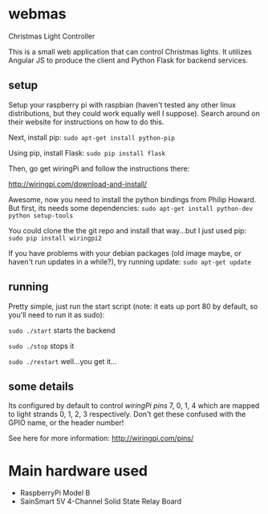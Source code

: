 # webmas
Christmas Light Controller

This is a small web application that can control Christmas lights.  It utilizes Angular JS to produce the client and Python Flask for backend services.

## setup
Setup your raspberry pi with raspbian (haven't tested any other linux distributions, but they could work equally well I suppose). Search around on their website for instructions on how to do this.

Next, install pip:
`sudo apt-get install python-pip`

Using pip, install Flask: `sudo pip install flask`

Then, go get wiringPi and follow the instructions there:

http://wiringpi.com/download-and-install/

Awesome, now you need to install the python bindings from Philip Howard.  But first, its needs some dependencies:
`sudo apt-get install python-dev python setup-tools`

You could clone the the git repo and install that way...but I just used pip:
`sudo pip install wiringpi2`

If you have problems with your debian packages (old image maybe, or haven't run updates in a while?), try running update:
`sudo apt-get update`

## running
Pretty simple, just run the start script (note: it eats up port 80 by default, so you'll need to run it as sudo):

`sudo ./start` starts the backend

`sudo ./stop` stops it

`sudo ./restart` well...you get it...

## some details
Its configured by default to control *wiringPi pins* 7, 0, 1, 4 which are mapped to light strands 0, 1, 2, 3 respectively.  Don't get these confused with the GPIO name, or the header number!

See here for more information: http://wiringpi.com/pins/

# Main hardware used
- RaspberryPi Model B
- SainSmart 5V 4-Channel Solid State Relay Board 
